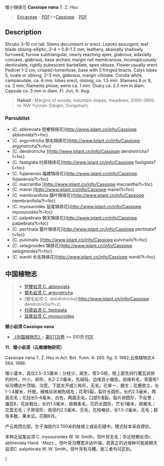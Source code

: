 矮小锦绦花 **Cassiope nana** T. Z. Hsu

> [Ericaceae](http://www.iplant.cn/info/Ericaceae?t=foc) - [PDF](http://www.iplant.cn/foc/pdf/Ericaceae.pdf)>>[Cassiope](http://www.iplant.cn/info/Cassiope?t=foc) - [PDF](http://www.iplant.cn/foc/pdf/Cassiope.pdf)

## Description

Shrubs 3–10 cm tall. Stems decumbent or erect. Leaves assurgent; leaf blade oblong-elliptic, 2–4 × 0.8–1.2 mm, leathery, abaxially shallowly furrowed, furrow subtriangular, nearly reaching apex, glabrous, adaxially concave, glabrous, base arched, margin not membranous, inconspicuously denticulate, rigidly pubescent-barbellate, apex obtuse. Flower usually erect. Pedicel 1–2 cm, crisped-tomentose, base with 3 fringed bracts. Calyx lobes 5, ovate or oblong, 2–3 mm, glabrous, margin ciliolate. Corolla white, campanulate, ca. 6 mm; lobes erect, oblong, ca. 1.5 mm. Stamens 8 or 9, ca. 2 mm; filaments pilose; awns ca. 1 mm. Ovary ca. 2.5 mm in diam. Capsule ca. 3 mm in diam. Fl. Jun, fr. Aug.

> **Habait** : 
> Margins of woods, mountain slopes, meadows; 2000–3800 m. NW Yunnan (Dêqên, Gongshan).

### Parsublist

* [C.  abbreviata  短梗锦绦花](http://www.iplant.cn/info/Cassiope abbreviata?t=foc)
* [C.  argyrotricha  银毛锦绦花](http://www.iplant.cn/info/Cassiope argyrotricha?t=foc)
* [C.  dendrotricha  ](http://www.iplant.cn/info/Cassiope dendrotricha?t=foc)
* [C.  fastigiata  扫帚锦绦花](http://www.iplant.cn/info/Cassiope fastigiata?t=foc)
* [C.  fujianensis  福建锦绦花](http://www.iplant.cn/info/Cassiope fujianensis?t=foc)
* [C.  macrantha  ](http://www.iplant.cn/info/Cassiope macrantha?t=foc)
* [C.  mairei  ](http://www.iplant.cn/info/Cassiope mairei?t=foc)
* [C.  membranifolia  膜叶锦绦花](http://www.iplant.cn/info/Cassiope membranifolia?t=foc)
* [C.  myosuroides  鼠尾锦绦花](http://www.iplant.cn/info/Cassiope myosuroides?t=foc)
* [C.  palpebrata  朝天锦绦花](http://www.iplant.cn/info/Cassiope palpebrata?t=foc)
* [C.  pectinata  篦叶锦绦花](http://www.iplant.cn/info/Cassiope pectinata?t=foc)
* [C.  pulvinalis  ](http://www.iplant.cn/info/Cassiope pulvinalis?t=foc)
* [C.  selaginoides  锦绦花](http://www.iplant.cn/info/Cassiope selaginoides?t=foc)
* [C.  wardii  长毛锦绦花](http://www.iplant.cn/info/Cassiope wardii?t=foc)

## 中国植物志

> * [短梗岩须  C.  abbreviata](Cassiope-abbreviata-短梗锦绦花.md)
> * [银毛岩须  C.  argyrotricha](Cassiope-argyrotricha-银毛锦绦花.md)
> * [睫毛岩须  C.  dendrotricha](http://www.iplant.cn/info/Cassiope dendrotricha?t=z)
> * [扫帚岩须  C.  fastigiata](Cassiope-fastigiata-扫帚锦绦花.md)
> * [鼠尾岩须  C.  myosuroides](Cassiope-myosuroides-鼠尾锦绦花.md)

**矮小岩须 Cassiope nana**

* [《中国植物志》](http://www.iplant.cn/frps)- [第57(3)卷](http://www.iplant.cn/frps/vol/57(3)) >> 010页 [PDF](http://www.iplant.cn/frps/pdf/57(3)/010.pdf)

**11．矮小岩须（云南植物研究）**

Cassiope nana T. Z. Hsu in Act. Bot. Yunn. 4: 265. fig. 3. 1982;云南植物志4: 564. 1986.

矮小灌木，高仅2.5-3.5厘米；分枝少，疏生，常3-5枝，枝上密生四行覆瓦状排列的叶。叶小，卵形，长2-2.5毫米，先端钝，边缘具小锯齿，齿缘有毛，背面有1纵沟槽达叶顶端，沟宽，下部叉开成三角形，无毛。花单一，腋生；花梗直立，长1-1.4厘米，纤细，被蛛丝状褐色绒毛；花萼5裂，裂片长圆形，长约2.5毫米，两面无毛；花冠长5-6毫米，白色，两面无毛，口部5浅裂，裂片卵圆形，不反卷；雄蕊8，花丝粗壮，长约1.5毫米，疏被柔毛，花药长圆形，芒长1毫米，疏被毛；花盘无毛；子房球形，直径约2.5毫米，无毛，花柱棒状，长1.5-2毫米，无毛；胚珠多数。果未见。花期8月。

产云南西北部。生于海拔约3 700米的陡坡上或岩石缝中。模式标本采自德钦。

本种近鼠尾岩须 C. myosuroides W. W. Smith，但叶背无毛；亦近短梗岩须c． abbreviata Hand. -Mazz.，但叶背沟槽宽并达叶端。其真正的近缘种可能是朝天岩须C. palpebrata W. W. Smith，但叶背有沟槽。故三者均可区别。

}